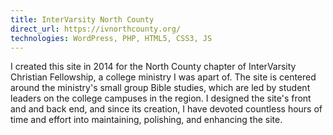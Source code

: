 ```yaml
---
title: InterVarsity North County
direct_url: https://ivnorthcounty.org/
technologies: WordPress, PHP, HTML5, CSS3, JS
---
```


I created this site in 2014 for the North County chapter of InterVarsity
Christian Fellowship, a college ministry I was apart of. The site is centered
around the ministry's small group Bible studies, which are led by student
leaders on the college campuses in the region. I designed the site's front and
and back end, and since its creation, I have devoted countless hours of time and
effort into maintaining, polishing, and enhancing the site.
